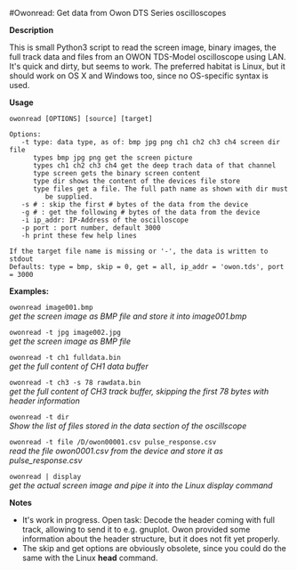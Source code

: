 
#Owonread: Get data from Owon DTS Series oscilloscopes

**Description**

This is small Python3 script to read the screen image, binary images, the 
full track data and files from an OWON TDS-Model oscilloscope using LAN. 
It's quick and dirty, but seems to work.  The preferred habitat is Linux, 
but it should work on OS X and Windows too, since no OS-specific syntax is used.

**Usage**
```
owonread [OPTIONS] [source] [target]

Options:
   -t type: data type, as of: bmp jpg png ch1 ch2 ch3 ch4 screen dir file
      types bmp jpg png get the screen picture
      types ch1 ch2 ch3 ch4 get the deep trach data of that channel
      type screen gets the binary screen content
      type dir shows the content of the devices file store
      type files get a file. The full path name as shown with dir must
         be supplied. 
   -s # : skip the first # bytes of the data from the device
   -g # : get the following # bytes of the data from the device
   -i ip_addr: IP-Address of the oscilloscope
   -p port : port number, default 3000
   -h print these few help lines
   
If the target file name is missing or '-', the data is written to stdout
Defaults: type = bmp, skip = 0, get = all, ip_addr = 'owon.tds', port = 3000
```

**Examples:**

`owonread image001.bmp`<br>
    *get the screen image as BMP file and store it into image001.bmp*

`owonread -t jpg image002.jpg`<br>
    *get the screen image as BMP file*

`owonread -t ch1 fulldata.bin`<br>
    *get the full content of CH1 data buffer*

`owonread -t ch3 -s 78 rawdata.bin`<br>
    *get the full content of CH3 track buffer, skipping the first 78 bytes with header information*
    
`owonread -t dir`<br>
    *Show the list of files stored in the data section of the oscillscope* 

`owonread -t file /D/owon00001.csv pulse_response.csv`<br>
    *read the file owon0001.csv from the device and store it as pulse_response.csv*

`owonread | display`<br>
    *get the actual screen image and pipe it into the Linux display command*
            
**Notes**
 
- It's work in progress. Open task: Decode the header coming with full track, allowing to send it to e.g. gnuplot. 
Owon provided some information about the header structure, but it does not fit yet properly.
- The skip and get options are obviously obsolete, since you could do the same with the Linux **head** command.


